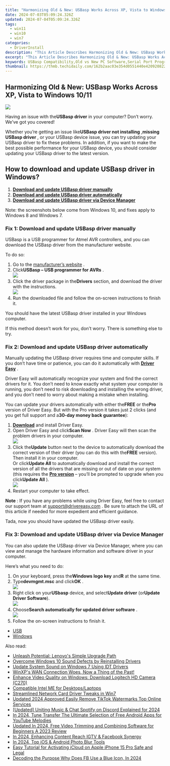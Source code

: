 ```yaml
---
title: "Harmonizing Old & New: USBasp Works Across XP, Vista to Windows 10/11"
date: 2024-07-03T05:09:24.326Z
updated: 2024-07-04T05:09:24.326Z
tags:
  - win11
  - win10
  - win7
categories:
  - DriverInstall
description: "This Article Describes Harmonizing Old & New: USBasp Works Across XP, Vista to Windows 10/11"
excerpt: "This Article Describes Harmonizing Old & New: USBasp Works Across XP, Vista to Windows 10/11"
keywords: USBasp Compatibility,Old vs New PC Software,Serial Port Programming for XP/Vista/10/11,USB Serial Bridge Software,Cross-Platform Development Tools,Windows XP/Vista/10/11 Programming Software,Serial Port Interfacing in Modern Operating Systems
thumbnail: https://thmb.techidaily.com/162b2aac03e354d0551440e420920822fdecda6764b32f863c3da9da1ce561fb.jpg
---
```


## Harmonizing Old & New: USBasp Works Across XP, Vista to Windows 10/11

![](https://images.drivereasy.com/wp-content/uploads/2018/10/img_5bd7db2538a9a.jpg)

 Having an issue with the**USBasp driver** in your computer? Don’t worry. We’ve got you covered!

 Whether you’re getting an issue like**USBasp driver not installing** ,**missing USBasp driver** , or your USBasp device issue, you can try updating your USBasp driver to fix these problems. In addition, if you want to make the best possible performance for your USBasp device, you should consider updating your USBasp driver to the latest version.

## How to download and update USBasp driver in Windows?

1. [**Download and update USBasp driver manually**](#M1)
2. [**Download and update USBasp driver automatically**](#M2)
3. [**Download and update USBasp driver via Device Manager**](#M3)

 Note: the screenshots below come from Windows 10, and fixes apply to Windows 8 and Windows 7.

### Fix 1: Download and update USBasp driver manually

 USBasp is a USB programmer for Atmel AVR controllers, and you can download the USBasp driver from the manufacturer website.

To do so:

1. Go to the [manufacturer’s website](https://www.fischl.de/) .
2. Click**USBasp – USB programmer for AVRs** .  
![](https://images.drivereasy.com/wp-content/uploads/2018/10/img_5bd7dc737a002.jpg)
3. Click the driver package in the**Drivers** section, and download the driver with the instructions.  
![](https://images.drivereasy.com/wp-content/uploads/2018/10/img_5bd7dc9287d92.png)
4. Run the downloaded file and follow the on-screen instructions to finish it.

 You should have the latest USBasp driver installed in your Windows computer.

 If this method doesn’t work for you, don’t worry. There is something else to try.

### Fix 2: Download and update USBasp driver automatically

 Manually updating the USBasp driver requires time and computer skills. If you don’t have time or patience, you can do it automatically with **[Driver Easy](https://tools.techidaily.com/drivereasy/download/)**  .

 Driver Easy will automatically recognize your system and find the correct drivers for it. You don’t need to know exactly what system your computer is running, you don’t need to risk downloading and installing the wrong driver, and you don’t need to worry about making a mistake when installing.

 You can update your drivers automatically with either the**FREE** or the**Pro** version of Driver Easy. But with the Pro version it takes just 2 clicks (and you get full support and a**30-day money back guarantee**):

1. [**Download**](https://tools.techidaily.com/drivereasy/download/) and install Driver Easy.
2. Open Driver Easy and click**Scan Now** . Driver Easy will then scan the problem drivers in your computer.  
![](https://images.drivereasy.com/wp-content/uploads/2018/10/img_5bd7ddda67fba.jpg)
3. Click the**Update** button next to the device to automatically download the correct version of their driver (you can do this with the**FREE** version). Then install it in your computer.  
 Or click**Update All** to automatically download and install the correct version of all the drivers that are missing or out of date on your system (this requires the **[Pro version](https://tools.techidaily.com/drivereasy/download/)**  – you’ll be prompted to upgrade when you click**Update All** ).  
![](https://images.drivereasy.com/wp-content/uploads/2018/10/img_5bd828e09e9b7.jpg)
4. Restart your computer to take effect.

**Note** : If you have any problems while using Driver Easy, feel free to contact our support team at [support@drivereasy.com](mailto:support@drivereasy.com) . Be sure to attach the URL of this article if needed for more expedient and efficient guidance.

Tada, now you should have updated the USBasp driver easily.

### Fix 3: Download and update USBasp driver via Device Manager

 You can also update the USBasp driver via Device Manager, where you can view and manage the hardware information and software driver in your computer.

Here’s what you need to do:

1. On your keyboard, press the**Windows logo key** and**R** at the same time.
2. Type**devmgmt.msc** and click**OK** .  
![](https://images.drivereasy.com/wp-content/uploads/2018/10/img_5bd7dcf3157ac.jpg)
3. Right click on your**USbasp** device, and select**Update driver** (or**Update Driver Software**).  
![](https://images.drivereasy.com/wp-content/uploads/2018/10/img_5bd7dd86786cb.png)
4. Choose**Search automatically for updated driver software** .  
![](https://images.drivereasy.com/wp-content/uploads/2018/10/img_5bd7ddbf9439d.jpg)
5. Follow the on-screen instructions to finish it.

* [USB](https://store.drivereasy.com/order/cart.php?PRODS=4731822&QTY=1&AFFILIATE=108875)
* [Windows](https://tools.techidaily.com/drivereasy/download/)

<ins class="adsbygoogle"
     style="display:block"
     data-ad-format="autorelaxed"
     data-ad-client="ca-pub-7571918770474297"
     data-ad-slot="1223367746"></ins>



<ins class="adsbygoogle"
     style="display:block"
     data-ad-client="ca-pub-7571918770474297"
     data-ad-slot="8358498916"
     data-ad-format="auto"
     data-full-width-responsive="true"></ins>

<span class="atpl-alsoreadstyle">Also read:</span>
<div><ul>
<li><a href="https://driver-install.techidaily.com/unleash-potential-lenovos-simple-upgrade-path/"><u>Unleash Potential: Lenovo's Simple Upgrade Path</u></a></li>
<li><a href="https://driver-install.techidaily.com/overcome-windows-10-sound-defects-by-reinstalling-drivers/"><u>Overcome Windows 10 Sound Defects by Reinstalling Drivers</u></a></li>
<li><a href="https://driver-install.techidaily.com/update-system-sound-on-windows-7-using-idt-drivers/"><u>Update System Sound on Windows 7 Using IDT Drivers</u></a></li>
<li><a href="https://driver-install.techidaily.com/1720062698151-winxps-wan-connection-woes-now-a-thing-of-the-past/"><u>WinXP's WAN Connection Woes, Now a Thing of the Past!</u></a></li>
<li><a href="https://driver-install.techidaily.com/enhance-video-quality-on-windows-download-logitech-hd-camera-c270/"><u>Enhance Video Quality on Windows: Download Logitech HD Camera (C270)</u></a></li>
<li><a href="https://driver-install.techidaily.com/compatible-intel-me-for-desktopslaptops/"><u>Compatible Intel ME for Desktops/Laptops</u></a></li>
<li><a href="https://driver-install.techidaily.com/streamlined-network-card-driver-tweaks-in-win7/"><u>Streamlined Network Card Driver Tweaks in Win7</u></a></li>
<li><a href="https://ai-video-tools.techidaily.com/updated-2024-approved-easily-remove-tiktok-watermarks-top-online-services/"><u>Updated 2024 Approved Easily Remove TikTok Watermarks Top Online Services</u></a></li>
<li><a href="https://discord-videos.techidaily.com/updated-uniting-music-and-chat-spotify-on-discord-explained-for-2024/"><u>[Updated] Uniting Music & Chat  Spotify on Discord Explained for 2024</u></a></li>
<li><a href="https://youtube-help.techidaily.com/in-2024-tune-transfer-the-ultimate-selection-of-free-android-apps-for-youtube-melodies/"><u>In 2024, Tune Transfer  The Ultimate Selection of Free Android Apps for YouTube Melodies</u></a></li>
<li><a href="https://video-ai-editor.techidaily.com/updated-in-2024-free-video-trimming-and-combining-software-for-beginners-a-2023-review/"><u>Updated In 2024, Free Video Trimming and Combining Software for Beginners A 2023 Review</u></a></li>
<li><a href="https://instagram-clips.techidaily.com/in-2024-enhancing-content-reach-igtv-and-facebook-synergy/"><u>In 2024, Enhancing Content Reach  IGTV & Facebook Synergy</u></a></li>
<li><a href="https://fox-blue.techidaily.com/in-2024-top-ios-and-android-photo-blur-tools/"><u>In 2024, Top iOS & Android Photo Blur Tools</u></a></li>
<li><a href="https://activate-lock.techidaily.com/easy-tutorial-for-activating-icloud-on-apple-iphone-15-pro-safe-and-legal-by-drfone-ios/"><u>Easy Tutorial for Activating iCloud on Apple iPhone 15 Pro Safe and Legal</u></a></li>
<li><a href="https://facebook-clips.techidaily.com/decoding-the-purpose-why-does-fb-use-a-blue-icon-in-2024/"><u>Decoding the Purpose  Why Does FB Use a Blue Icon, In 2024</u></a></li>
</ul></div>
